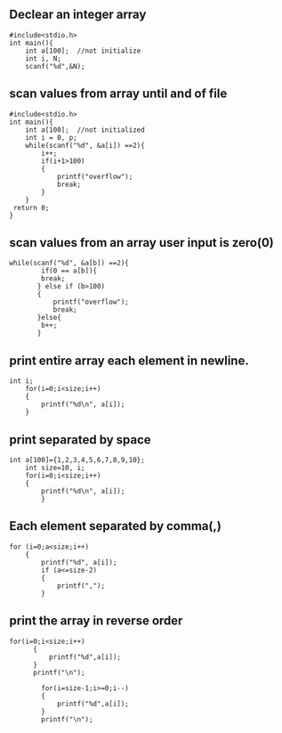 ## Declear an integer array

```
#include<stdio.h>
int main(){
    int a[100];  //not initialize
    int i, N;
    scanf("%d",&N);
```    


## scan values from array until and of file

```
#include<stdio.h>
int main(){
    int a[100];  //not initialized
    int i = 0, p;
    while(scanf("%d", &a[i]) ==2){
        i++;
        if(i+1>100)
        {
            printf("overflow");
            break;
        }
    }
 return 0;
}
```


## scan values from an array user input is zero(0)

```
while(scanf("%d", &a[b]) ==2){
        if(0 == a[b]){
        break;
       } else if (b>100)
       {
           printf("overflow");
           break;
       }else{
        b++;
       }
```       


##  print entire array each element in newline.

```
int i;
    for(i=0;i<size;i++)
    {
        printf("%d\n", a[i]);
    }
```    


## print separated by space

```
int a[100]={1,2,3,4,5,6,7,8,9,10};
    int size=10, i;
    for(i=0;i<size;i++)
    {
        printf("%d\n", a[i]);
        }
 ```       


## Each element separated by comma(,)

```
for (i=0;a<size;i++)
    {
        printf("%d", a[i]);
        if (a<=size-2)
        {
            printf(",");
        }
```        


## print the array in reverse order

```
for(i=0;i<size;i++)
      {
          printf("%d",a[i]);
      }
      printf("\n");

        for(i=size-1;i>=0;i--)
        {
            printf("%d",a[i]);
        }
        printf("\n");
```        
